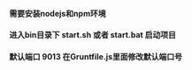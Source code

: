 #### 需要安装nodejs和npm环境
#### 进入bin目录下 start.sh 或者 start.bat 启动项目
#### 默认端口 9013 在Gruntfile.js里面修改默认端口号
